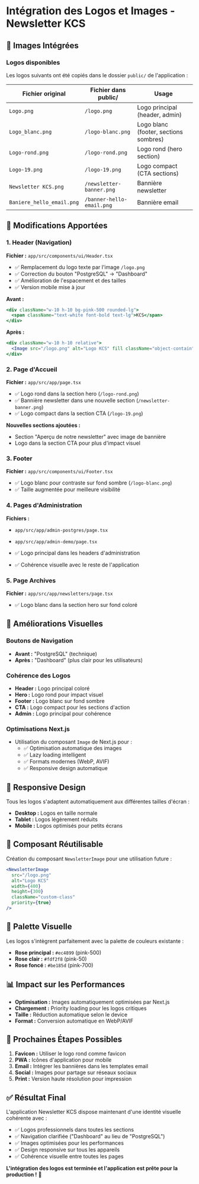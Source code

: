 # Intégration des Logos et Images - Newsletter KCS

## 🎨 Images Intégrées

### Logos disponibles
Les logos suivants ont été copiés dans le dossier `public/` de l'application :

| Fichier original | Fichier dans public/ | Usage |
|------------------|---------------------|-------|
| `Logo.png` | `/logo.png` | Logo principal (header, admin) |
| `Logo_blanc.png` | `/logo-blanc.png` | Logo blanc (footer, sections sombres) |
| `Logo-rond.png` | `/logo-rond.png` | Logo rond (hero section) |
| `Logo-19.png` | `/logo-19.png` | Logo compact (CTA sections) |
| `Newsletter KCS.png` | `/newsletter-banner.png` | Bannière newsletter |
| `Baniere_hello_email.png` | `/banner-hello-email.png` | Bannière email |

## 🔄 Modifications Apportées

### 1. Header (Navigation)
**Fichier :** `app/src/components/ui/Header.tsx`
- ✅ Remplacement du logo texte par l'image `/logo.png`
- ✅ Correction du bouton "PostgreSQL" → "Dashboard" 
- ✅ Amélioration de l'espacement et des tailles
- ✅ Version mobile mise à jour

**Avant :**
```jsx
<div className="w-10 h-10 bg-pink-500 rounded-lg">
  <span className="text-white font-bold text-lg">KCS</span>
</div>
```

**Après :**
```jsx
<div className="w-10 h-10 relative">
  <Image src="/logo.png" alt="Logo KCS" fill className="object-contain" priority />
</div>
```

### 2. Page d'Accueil
**Fichier :** `app/src/app/page.tsx`
- ✅ Logo rond dans la section hero (`/logo-rond.png`)
- ✅ Bannière newsletter dans une nouvelle section (`/newsletter-banner.png`)
- ✅ Logo compact dans la section CTA (`/logo-19.png`)

**Nouvelles sections ajoutées :**
- Section "Aperçu de notre newsletter" avec image de bannière
- Logo dans la section CTA pour plus d'impact visuel

### 3. Footer
**Fichier :** `app/src/components/ui/Footer.tsx`
- ✅ Logo blanc pour contraste sur fond sombre (`/logo-blanc.png`)
- ✅ Taille augmentée pour meilleure visibilité

### 4. Pages d'Administration
**Fichiers :** 
- `app/src/app/admin-postgres/page.tsx`
- `app/src/app/admin-demo/page.tsx`

- ✅ Logo principal dans les headers d'administration
- ✅ Cohérence visuelle avec le reste de l'application

### 5. Page Archives
**Fichier :** `app/src/app/newsletters/page.tsx`
- ✅ Logo blanc dans la section hero sur fond coloré

## 🎯 Améliorations Visuelles

### Boutons de Navigation
- **Avant :** "PostgreSQL" (technique)
- **Après :** "Dashboard" (plus clair pour les utilisateurs)

### Cohérence des Logos
- **Header :** Logo principal coloré
- **Hero :** Logo rond pour impact visuel
- **Footer :** Logo blanc sur fond sombre
- **CTA :** Logo compact pour les sections d'action
- **Admin :** Logo principal pour cohérence

### Optimisations Next.js
- Utilisation du composant `Image` de Next.js pour :
  - ✅ Optimisation automatique des images
  - ✅ Lazy loading intelligent
  - ✅ Formats modernes (WebP, AVIF)
  - ✅ Responsive design automatique

## 📱 Responsive Design

Tous les logos s'adaptent automatiquement aux différentes tailles d'écran :
- **Desktop :** Logos en taille normale
- **Tablet :** Logos légèrement réduits
- **Mobile :** Logos optimisés pour petits écrans

## 🔧 Composant Réutilisable

Création du composant `NewsletterImage` pour une utilisation future :
```jsx
<NewsletterImage 
  src="/logo.png" 
  alt="Logo KCS" 
  width={400} 
  height={300}
  className="custom-class"
  priority={true}
/>
```

## 🎨 Palette Visuelle

Les logos s'intègrent parfaitement avec la palette de couleurs existante :
- **Rose principal :** `#ec4899` (pink-500)
- **Rose clair :** `#fdf2f8` (pink-50)
- **Rose foncé :** `#be185d` (pink-700)

## 📊 Impact sur les Performances

- **Optimisation :** Images automatiquement optimisées par Next.js
- **Chargement :** Priority loading pour les logos critiques
- **Taille :** Réduction automatique selon le device
- **Format :** Conversion automatique en WebP/AVIF

## 🚀 Prochaines Étapes Possibles

1. **Favicon :** Utiliser le logo rond comme favicon
2. **PWA :** Icônes d'application pour mobile
3. **Email :** Intégrer les bannières dans les templates email
4. **Social :** Images pour partage sur réseaux sociaux
5. **Print :** Version haute résolution pour impression

## ✅ Résultat Final

L'application Newsletter KCS dispose maintenant d'une identité visuelle cohérente avec :
- ✅ Logos professionnels dans toutes les sections
- ✅ Navigation clarifiée ("Dashboard" au lieu de "PostgreSQL")
- ✅ Images optimisées pour les performances
- ✅ Design responsive sur tous les appareils
- ✅ Cohérence visuelle entre toutes les pages

**L'intégration des logos est terminée et l'application est prête pour la production !** 🎉
